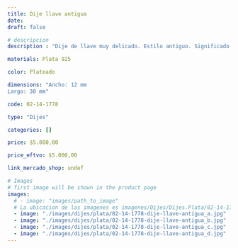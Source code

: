 ```yaml
---
title: Dije llave antigua
date: 
draft: false

# descripcion
description : "Dije de llave muy delicado. Estilo antiguo. Significado: abre nuevos caminos y hace que fluya el dinero."

materials: Plata 925

color: Plateado

dimensions: "Ancho: 12 mm 
Largo: 30 mm"

code: 02-14-1778

type: "Dijes"

categories: []

price: $5.880,00

price_eftvo: $5.000,00

link_mercado_shop: undef

# Images
# first image will be shown in the product page
images:
  # - image: "images/path_to_image"
  # La ubicacion de las imagenes es imagenes/Dijes/Dijes.Plata/02-14-1778-dije-llave-antigua
  - image: "./images/dijes/plata/02-14-1778-dije-llave-antigua_a.jpg"
  - image: "./images/dijes/plata/02-14-1778-dije-llave-antigua_b.jpg"
  - image: "./images/dijes/plata/02-14-1778-dije-llave-antigua_c.jpg"
  - image: "./images/dijes/plata/02-14-1778-dije-llave-antigua_d.jpg"
---
```

